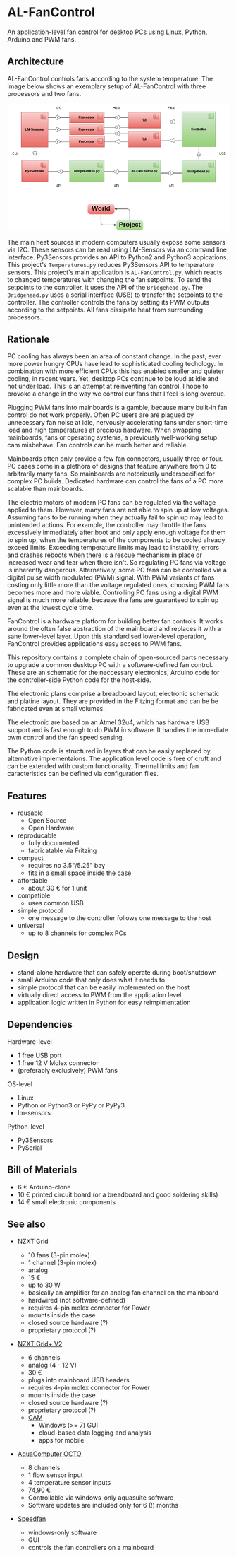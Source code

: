 # AL-FanControl

An application-level fan control for desktop PCs
    using Linux, Python, Arduino and PWM fans.

## Architecture

AL-FanControl controls fans according to the system temperature.
The image below shows an exemplary setup of AL-FanControl
    with three processors and two fans.

![](img/AL-FanControl-HighLevel-ComponentDiagram.png)

The main heat sources in modern computers usually expose some sensors via I2C.
These sensors can be read using LM-Sensors via an command line interface.
Py3Sensors provides an API to Python2 and Python3 appications.
This project's `Temperatures.py` reduces Py3Sensors API to temperature sensors.
This project's main application is `AL-FanControl.py`,
    which reacts to changed temperatures with changing the fan setpoints.
To send the setpoints to the controller,
    it uses the API of the `Bridgehead.py`.
The `Bridgehead.py` uses a serial interface (USB)
    to transfer the setpoints to the controller.
The controller controls the fans
    by setting its PWM outputs according to the setpoints.
All fans dissipate heat from surrounding processors.

## Rationale

PC cooling has always been an area of constant change.
In the past,
    ever more power hungry CPUs have lead to
    sophisticated cooling techology.
In combination with more efficient CPUs
    this has enabled smaller and quieter cooling,
    in recent years.
Yet,
    desktop PCs continue to be
    loud at idle and hot under load.
This is an attempt
    at reinventing fan control.
I hope to provoke
    a change in the way we control our fans
    that I feel is long overdue.

Plugging PWM fans into mainboards is a gamble,
    because many built-in fan control do not work properly.
Often PC users are are plagued by
    unnecessary fan noise at idle,
    nervously accelerating fans under short-time load and
    high temperatures at precious hardware.
When swapping
    mainboards, fans or operating systems,
    a previously well-working setup cam misbehave.
Fan controls can be much better and reliable.

Mainboards often only provide a few fan connectors,
    usually three or four.
PC cases come in a plethora of designs
    that feature anywhere from 0 to arbitrarily many fans.
So mainboards
    are notoriously underspecified
    for complex PC builds.
Dedicated hardware
    can control
    the fans
        of a PC
    more scalable
    than mainboards.

The electric motors
    of modern PC fans
    can be regulated via the voltage applied to them.
However,
    many fans
    are not able to
    spin up
    at low voltages.
Assuming fans to be running when they actually fail to spin up
    may lead to unintended actions.
For example,
        the controller may throttle the fans excessively immediately after boot
    and
        only
        apply enough voltage
            for them to spin up,
        when
        the temperatures
            of the components to be cooled
        already exceed limits.
Exceeding temperature limits may lead to
    instability, errors and crashes
    reboots
        when there is a rescue mechanism in place
    or
    increased wear and tear
        when there isn't.
So regulating PC fans
    via voltage is inherently dangerous.
Alternatively,
    some PC fans can be controlled via a digital pulse width modulated (PWM) signal.
With PWM variants of fans costing only little more than the voltage regulated ones,
    choosing PWM fans becomes more and more viable.
Controlling PC fans
    using a digital PWM signal
    is much more reliable,
    because the fans are guaranteed to spin up even at the lowest cycle time.

FanControl is a hardware platform
    for building better fan controls.
It works around
    the often false abstraction
        of the mainboard
    and replaces it with a sane lower-level layer.
Upon this standardised lower-level operation,
    FanControl provides applications easy access to PWM fans.

This repository contains
    a complete chain of open-sourced parts
    necessary to upgrade
        a common desktop PC
        with a software-defined fan control.
These are
    an schematic
        for the neccessary electronics,
    Arduino code
        for the controller-side
    Python code
        for the host-side.

The electronic plans
    comprise
        a breadboard layout,
        electronic schematic and
        platine layout.
They are provided
        in the Fitzing format
    and
        can be be fabricated even at small volumes.

The electronic are based on an
    Atmel 32u4, which
        has hardware USB support
        and
        is fast enough to do PWM in software.
It handles
    the immediate pwm control
        and
    the fan speed sensing.

The Python code
    is structured in layers
        that can be easily replaced by alternative implementaions.
The application level code
    is free of cruft
        and
    can be extended with custom functionality.
Thermal limits and fan caracteristics
    can be defined
    via configuration files.

## Features

-   reusable
    -   Open Source
    -   Open Hardware
-   reproducable
    -   fully documented
    -   fabricatable via Fritzing
-   compact
    -   requires no 3.5"/5.25" bay
    -   fits in a small space inside the case
-   affordable
    -   about 30 € for 1 unit
-   compatible
    -   uses common USB
-   simple protocol
    -   one message to the controller follows one message to the host
-   universal
    -   up to 8 channels for complex PCs

## Design

-   stand-alone hardware that can safely operate during boot/shutdown
-   small Arduino code that only does what it needs to
-   simple protocol that can be easily implemented on the host
-   virtually direct access to PWM from the application level
-   application logic written in Python for easy reimplmentation

## Dependencies

Hardware-level

-   1 free USB port
-   1 free 12 V Molex connector
-   (preferably exclusively) PWM fans

OS-level

-   Linux
-   Python or Python3 or PyPy or PyPy3
-   lm-sensors

Python-level

-   Py3Sensors
-   PySerial

## Bill of Materials

-    6 € Arduino-clone
-   10 € printed circuit board (or a breadboard and good soldering skills)
-   14 € small electronic components

## See also

-   NZXT Grid
    -   10 fans (3-pin molex)
    -   1 channel (3-pin molex)
    -   analog
    -   15 €
    -   up to 30 W
    -   basically an amplifier for an analog fan channel on the mainboard
    -   hardwired (not software-defined)
    -   requires 4-pin molex connector for Power
    -   mounts inside the case
    -   closed source hardware (?)
    -   proprietary protocol (?)

-   [NZXT Grid+ V2](https://www.nzxt.com/product/detail/157-GRID-V2-digital-fan-controller.html)
    -   6 channels
    -   analog (4 - 12 V)
    -   30 €
    -   plugs into mainboard USB headers
    -   requires 4-pin molex connector for Power
    -   mounts inside the case
    -   closed source hardware (?)
    -   proprietary protocol (?)
    -   [CAM](https://cam.nzxt.com/)
        -   Windows (>= 7) GUI
        -   cloud-based data logging and analysis
        -   apps for mobile

-   [AquaComputer OCTO](https://shop.aquacomputer.de/product_info.php?products_id=3832)
    -   8 channels
    -   1 flow sensor input
    -   4 temperature sensor inputs
    -   74,90 €
    -   Controllable via windows-only aquasuite software
    -   Software updates are included only for 6 (!) months

-   [Speedfan](http://www.almico.com/speedfan.php)
    -   windows-only software
    -   GUI
    -   controls the fan controllers on a mainboard
